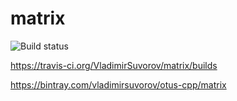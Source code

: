 # matrix
![Build status](https://travis-ci.org/VladimirSuvorov/matrix.svg?branch=master)

https://travis-ci.org/VladimirSuvorov/matrix/builds

https://bintray.com/vladimirsuvorov/otus-cpp/matrix
